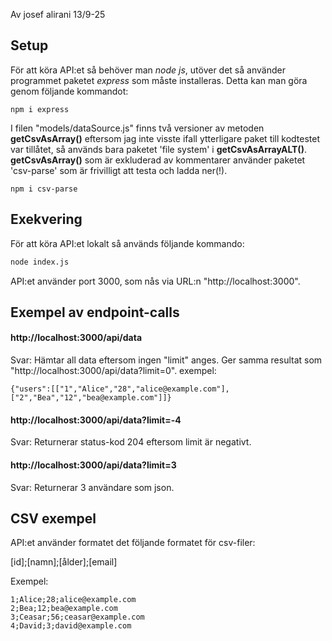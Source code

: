 Av josef alirani 13/9-25

## Setup
För att köra API:et så behöver man *node js*, utöver det så använder programmet paketet *express* som måste installeras. Detta kan man göra genom följande kommandot:

```
npm i express
```

I filen "models/dataSource.js" finns två versioner av metoden **getCsvAsArray()** eftersom jag inte visste ifall ytterligare paket till kodtestet var tillåtet, så används
bara paketet 'file system' i **getCsvAsArrayALT()**. **getCsvAsArray()** som är exkluderad av kommentarer använder paketet 'csv-parse' som är frivilligt att testa och ladda ner(!). 

```
npm i csv-parse
```

## Exekvering
För att köra API:et lokalt så används följande kommando:

```cmd
node index.js
```

API:et använder port 3000, som nås via URL:n "http://localhost:3000".

## Exempel av endpoint-calls
#### http://localhost:3000/api/data
Svar: Hämtar all data eftersom ingen "limit" anges. Ger samma resultat som "http://localhost:3000/api/data?limit=0".
exempel: 

```
{"users":[["1","Alice","28","alice@example.com"],["2","Bea","12","bea@example.com"]]}
```

#### http://localhost:3000/api/data?limit=-4
Svar: Returnerar status-kod 204 eftersom limit är negativt.

#### http://localhost:3000/api/data?limit=3
Svar: Returnerar 3 användare som json.

## CSV exempel
API:et använder formatet det följande formatet för csv-filer:

[id];[namn];[ålder];[email]

Exempel:
```csv
1;Alice;28;alice@example.com
2;Bea;12;bea@example.com
3;Ceasar;56;ceasar@example.com
4;David;3;david@example.com
```

